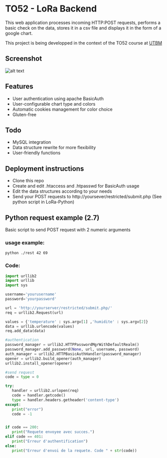 # TO52 - LoRa Backend
This web application processes incoming HTTP:POST requests, performs a basic check on the data, stores it in a csv file and displays it in the form of a google chart.

This project is being developped in the context of the TO52 course at [UTBM](http://utbm.fr)

## Screenshot 

![alt text](http://dantz.fr/TO52/screenshot.png  "Application screenshot")


## Features
- User authentication using apache BasicAuth
- User-configurable chart type and colors
- Automatic cookies management for color choice
- Gluten-free

## Todo
- MySQL integration
- Data structure rewrite for more flexibility
- User-friendly functions

## Deployment instructions
- Clone this repo
- Create and edit .htaccess and .htpasswd for BasicAuth usage
- Edit the data structures according to your needs
- Send your POST requests to http://yoursever/restricted/submit.php (See python script in LoRa-Python)

 ## Python request example (2.7)
 Basic script to send POST request with 2 numeric arguments
### usage example:
 ```
 python ./rest 42 69
 ```
 ### Code:
 ```python
import urllib2
import urllib
import sys

username='yourusername'
password='yourpassword'

url = 'http://yourserver/restricted/submit.php/'
req = urllib2.Request(url)

values = {'temperature' : sys.argv[1] ,'humidite' : sys.argv[2]}
data = urllib.urlencode(values)
req.add_data(data)

#authentication
password_manager = urllib2.HTTPPasswordMgrWithDefaultRealm()
password_manager.add_password(None, url, username, password)
auth_manager = urllib2.HTTPBasicAuthHandler(password_manager)
opener = urllib2.build_opener(auth_manager)
urllib2.install_opener(opener)

#send request
code = type = 0

try:
	handler = urllib2.urlopen(req)
	code = handler.getcode()
	type = handler.headers.getheader('content-type')
except:
	print("error")
	code = -1


if code == 200:
	print("Requete envoyee avec succes.")
elif code == 401:
	print("Erreur d'authentification")
else:
	print("Erreur d'envoi de la requete. Code " + str(code))

```